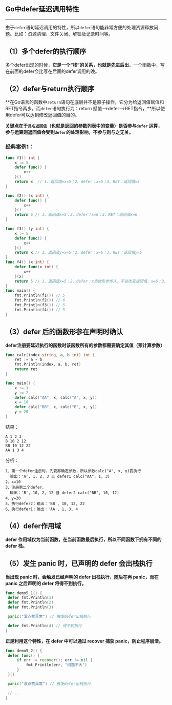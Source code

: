 ## Go中defer延迟调用特性

---

由于`defer`语句延迟调用的特性，所以`defer`语句能非常方便的处理资源释放问题。比如：资源清理、文件关闭、解锁及记录时间等。

## （1）多个defer的执行顺序

多个defer出现的时候，**它是一个“栈”的关系，也就是先进后出**。一个函数中，写在前面的defer会比写在后面的defer调用的晚。

## （2）defer与return执行顺序

**在Go语言的函数中`return`语句在底层并不是原子操作，它分为给返回值赋值和RET指令两步。而`defer`语句执行为：return 赋值—>defer—>RET指令，**所以使用defer可以达到修改返回值的目的。

**关键点在于`具名返回值`（也就是返回的参数列表中的变量）是否参与`defer` 运算，参与运算则返回值会受到`defer`的处理影响，不参与则与之无关。**

### 经典案例1：

```go
func f1() int {
	x := 5
	defer func() {
		x++
	}()
    return x  // 1、返回值=x=5；2、defer：x=6；3、RET：返回值=5
}

func f2() (x int) {
	defer func() {
		x++
	}()
	return 5 // 1、返回值x=5；2、defer：x=6；3、RET：返回值x=6
}

func f3() (y int) {
	x := 5
	defer func() {
		x++
	}()
	return x // 1、返回值y=x=5；2、defer：x=6；3、RET：返回值y=5
}
func f4() (x int) {
	defer func(x int) {
		x++
	}(x)
	return 5 // 1、返回值x=5；2、defer：x当做形参传入，不会改变返回值，x=6；3、RET：返回值x=5
}
func main() {
	fmt.Println(f1()) // 5
	fmt.Println(f2()) // 6
	fmt.Println(f3()) // 5
	fmt.Println(f4()) // 5
}
```

## （3）defer 后的函数形参在声明时确认

**defer注册要延迟执行的函数时该函数所有的参数都需要确定其值（预计算参数）**

```go
func calc(index string, a, b int) int {
	ret := a + b
	fmt.Println(index, a, b, ret)
	return ret
}

func main() {
	x := 1
	y := 2
	defer calc("AA", x, calc("A", x, y))
	x = 10
	defer calc("BB", x, calc("B", x, y))
	y = 20
}
```

结果：

```
A 1 2 3
B 10 2 12
BB 10 12 22
AA 1 3 4
```

分析：

```
1、第一个defer注册时，先要都确定参数，所以参数calc("A", x, y)要执行
  输出：'A', 1, 2, 3 且 defer1 calc("AA", 1, 3)
2、x=10
3、注册第二个defer，
  输出：'B', 10, 2, 12 且 defer2 calc("BB", 10, 12)
4、y=20
5、执行defer2：输出：'BB', 10, 12, 22
6、执行defer1：输出：'AA', 1, 3, 4
```

## （4）defer作用域

**defer 作用域仅为当前函数，在当前函数最后执行，所以不同函数下拥有不同的 defer 栈。**

## （5）发生 panic 时，已声明的 defer 会出栈执行

**当出现 panic 时，会触发已经声明的 defer 出栈执行，随后在再 panic，而在 panic 之后声明的 defer 将得不到执行。**

```go
func demo5_1() {
 defer fmt.Println(1)
 defer fmt.Println(2)
 defer fmt.Println(3)

 panic("没点赞异常") // 触发defer出栈执行

 defer fmt.Println(4) // 得不到执行
}
```

**正是利用这个特性，在 defer 中可以通过 recover 捕获 panic，防止程序崩溃。**

```go
func demo5_2() {
 defer func() {
     if err := recover(); err != nil {
         fmt.Println(err, "问题不大")
     }
 }()

 panic("没点赞异常") // 触发defer出栈执行

 // ...
}
```
